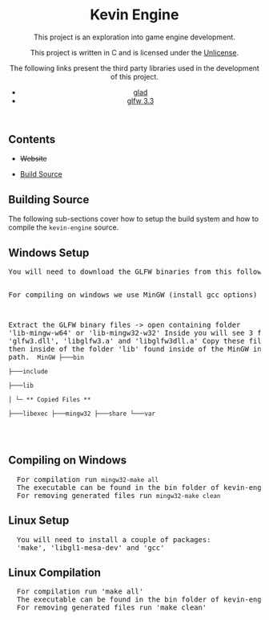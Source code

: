 <header>
    <h1>Kevin Engine</h1>
    <p>This project is an exploration into game engine development.</p>
    <p>This project is written in C and is licensed under the <a href="http://unlicense.org">Unlicense</a>.</p>
    <p>The following links present the third party libraries used in the development of this project.</p>
    <nav>
        <ul>
            <li><a href="https://github.com/Dav1dde/glad">glad</a></li>
            <li><a href="https://www.glfw.org/">glfw 3.3</a></li>
        </ul>
    </nav>
</header>

<h2>Contents</h2>
<div>
  <nav>
    <ul><li><strike>Website</strike></li></ul>
    <ul><li><a href="#build-source">Build Source</a></li></ul>
  </nav>
</div>

  <div id="build-source">
      <h2>Building Source</h2>
      <p>The following sub-sections cover how to setup the build system and how to compile the <code>kevin-engine</code> source.</p>
      <div>
          <h2>Windows Setup</h2>
<pre>You will need to download the GLFW binaries from this following <a href="https://www.glfw.org/download.html">link</a>.

  For compiling on windows we use MinGW (install gcc options)
  http://mingw.org/

  Extract the GLFW binary files -> open containing folder 'lib-mingw-w64' or 'lib-mingw32-w32'
  Inside you will see 3 files: 'glfw3.dll', 'libglfw3.a' and 'libglfw3dll.a'
  Copy these files and place then inside of the folder 'lib' found inside of the MinGW installation path.
  <code>
      MinGW
      ├───bin                              
      ├───include                          
      ├───lib                              
      │   └─  ** Copied Files **                   
      ├───libexec 
      ├───mingw32
      ├───share
      └───var    
  </code>
</pre>
          <h2>Compiling on Windows</h2>
<pre>
  For compilation run <code>mingw32-make all</code>
  The executable can be found in the bin folder of kevin-engine <code>bin/kevin.exe</code>
  For removing generated files run <code>mingw32-make clean</code>
</pre>
  </div>

<h2>Linux Setup</h2>

<pre>
  You will need to install a couple of packages:
  'make', 'libgl1-mesa-dev' and 'gcc'
</pre>
<h2>Linux Compilation</h2>
<pre>
  For compilation run 'make all'
  The executable can be found in the bin folder of kevin-engine 'bin/kevin'
  For removing generated files run 'make clean'
</pre>
  </div>
